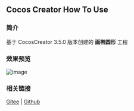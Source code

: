 ## Cocos Creator How To Use

### 简介

基于 CocosCreator 3.5.0 版本创建的 **画椭圆形** 工程

### 效果预览
![image](../../../image/20220304/2022030404.png)

### 相关链接
[Gitee](https://gitee.com/mirrors_cocos-creator/test-cases-3d/tree/v3.0/assets/cases/ui/14.graphics) | [Github](https://github.com/cocos-creator/test-cases-3d/tree/v3.0/assets/cases/ui/14.graphics)